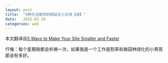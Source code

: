 ```yaml
---
layout: post
title:  "5种方法使你的网站又小又快【译】"
date:   2015-02-10
categories: web
---
```


本文翻译自[5 Ways to Make Your Site Smaller and Faster](http://davidwalsh.name/site-speed)

忏悔：每个星期我都会祈祷一次，如果我是一个工作是割草和做园林绿化的小男孩那该有多好。